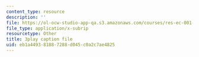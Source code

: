 ```yaml
---
content_type: resource
description: ''
file: https://ol-ocw-studio-app-qa.s3.amazonaws.com/courses/res-ec-001-exploring-fairness-in-machine-learning-for-international-development-spring-2020/eb1a449381887288d045c0a2c7ae4825_6EPDzvUNCd0.srt
file_type: application/x-subrip
resourcetype: Other
title: 3play caption file
uid: eb1a4493-8188-7288-d045-c0a2c7ae4825
---
```

